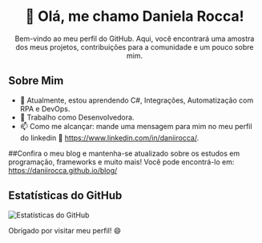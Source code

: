 <h1 align="center">👋 Olá, me chamo Daniela Rocca!</h1>

<p align="center">
  Bem-vindo ao meu perfil do GitHub. Aqui, você encontrará uma amostra dos meus projetos, contribuições para a comunidade e um pouco sobre mim.
</p>

## Sobre Mim

- 🌱 Atualmente, estou aprendendo C#, Integrações, Automatização com RPA e DevOps.
- 💼 Trabalho como Desenvolvedora.
- 📫 Como me alcançar: mande uma mensagem para mim no  meu perfil do linkedin 🔗 https://www.linkedin.com/in/daniirocca/.

##Confira o meu blog e mantenha-se atualizado sobre os estudos em programação, frameworks e muito mais! Você pode encontrá-lo em: https://daniirocca.github.io/blog/

## Estatísticas do GitHub

![Estatísticas do GitHub](https://github-readme-stats.vercel.app/api?username=daniirocca&show_icons=true&theme=dark)

Obrigado por visitar meu perfil! 😄
